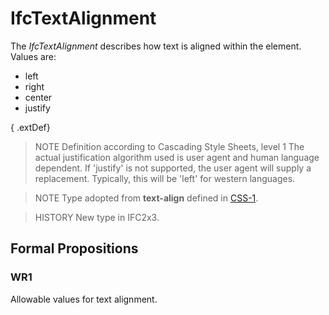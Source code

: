 # IfcTextAlignment

The _IfcTextAlignment_ describes how text is aligned within the element. Values are:

* left
* right
* center
* justify

<!-- end of short definition -->

{ .extDef}
> NOTE Definition according to Cascading Style Sheets, level 1
> The actual justification algorithm used is user agent and human language dependent. If 'justify' is not supported, the user agent will supply a replacement. Typically, this will be 'left' for western languages.

> NOTE Type adopted from **text-align** defined in [CSS-1](../content/bibliography.htm#CSS1).

> HISTORY New type in IFC2x3.

## Formal Propositions

### WR1
Allowable values for text alignment.
